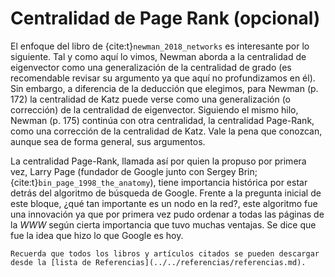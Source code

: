 # Centralidad de Page Rank (opcional)

El enfoque del libro de {cite:t}`newman_2018_networks` es interesante por lo siguiente. Tal y como aquí lo vimos, Newman aborda a la centralidad de eigenvector como una generalización de la centralidad de grado (es recomendable revisar su argumento ya que aquí no profundizamos en él). Sin embargo, a diferencia de la deducción que elegimos, para Newman (p. 172) la centralidad de Katz puede verse como una generalización (o corrección) de la centralidad de eigenvector. Siguiendo el mismo hilo, Newman (p. 175) continúa con otra centralidad, la centralidad Page-Rank, como una corrección de la centralidad de Katz. Vale la pena que conozcan, aunque sea de forma general, sus argumentos.

La centralidad Page-Rank, llamada así por quien la propuso por primera vez, Larry Page (fundador de Google junto con Sergey Brin; {cite:t}`bin_page_1998_the_anatomy`), tiene importancia histórica por estar detrás del algoritmo de búsqueda de Google. Frente a la pregunta inicial de este bloque, ¿qué tan importante es un nodo en la red?, este algoritmo fue una innovación ya que por primera vez pudo ordenar a todas las páginas de la *WWW* según cierta importancia que tuvo muchas ventajas. Se dice que fue la idea que hizo lo que Google es hoy. 

```{admonition} Nota
Recuerda que todos los libros y artículos citados se pueden descargar desde la [lista de Referencias](../../referencias/referencias.md).
```